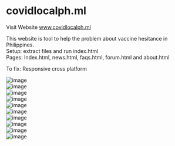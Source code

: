 # covidlocalph.ml
Visit Website  www.covidlocalph.ml

This website is tool to help the problem about vaccine hesitance in Philippines.<br>
Setup: extract files and run index.html<br>
Pages: Index.html, news.html, faqs.html, forum.html and about.html<br>

To fix: Responsive cross platform


![image](https://user-images.githubusercontent.com/72630227/120100959-23736980-c176-11eb-9eec-e316131edbc0.png)<br>
![image](https://user-images.githubusercontent.com/72630227/120100921-ead39000-c175-11eb-9277-b1be8608076c.png)
<br>
![image](https://user-images.githubusercontent.com/72630227/120100957-1eaeb580-c176-11eb-8730-888042550054.png)<br>
![image](https://user-images.githubusercontent.com/72630227/120100926-f030da80-c175-11eb-8455-cd68ded9f7f0.png)
<br>
![image](https://user-images.githubusercontent.com/72630227/120100954-19516b00-c176-11eb-8261-560bf13e936f.png)<br>
![image](https://user-images.githubusercontent.com/72630227/120100929-f1fa9e00-c175-11eb-9a3e-af6a639e6718.png)
<br>
![image](https://user-images.githubusercontent.com/72630227/120100950-10609980-c176-11eb-9b8e-5bd2c283bce2.png)<br>
![image](https://user-images.githubusercontent.com/72630227/120100930-f3c46180-c175-11eb-8862-85de166f4ffc.png)
<br>
![image](https://user-images.githubusercontent.com/72630227/120100938-fde66000-c175-11eb-9c4d-6dde95b1de26.png)<br>
![image](https://user-images.githubusercontent.com/72630227/120100934-f7f07f00-c175-11eb-8999-ef983c9fa4b6.png)

